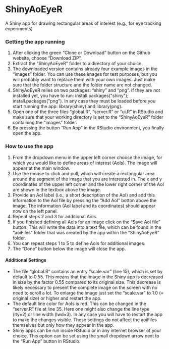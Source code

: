 # ShinyAoEyeR
A Shiny app for drawing rectangular areas of interest (e.g., for eye tracking experiments)

### Getting the app running ###
1. After clicking the green “Clone or Download” button on the Github website, choose “Download ZIP”. 
2. Extract the “ShinyAoEyeR” folder to a directory of your choice.
3. The downloaded version contains already four example images in the “images” folder. You can use these images for test purposes, but you will probably want to replace them with your own images. Just make sure that the folder structure and the folder name are not changed.
4. ShinyAoEyeR relies on two packages:  “shiny” and “png”. If they are not installed yet, you have to run: install.packages("shiny"); install.packages("png"). In any case they must be loaded  before you start running the app: library(shiny) and library(png). 
5. Open one of the three files “global.R”, “server.R” or “ui.R” in RStudio and make sure that your working directory is set to the “ShinyAoEyeR” folder containing the “images” folder.
6. By pressing the button “Run App” in the RStudio environment, you finally open the app.

### How to use the app ###
1. From the dropdown menu in the upper left corner choose the image, for which you would like to define areas of interest (AoIs). The image will appear at the main window.
2. Use the mouse to click and pull, which will create a rectangular area around the segment of the image that you are interested in. The x and y coordinates of the upper left corner and the lower right corner of the AoI are shown in the textbox above the image. 
3. Provide an AoI label (i.e., a short description of the AoI) and add this information to the AoI file by pressing the “Add AoI” botton above the image. The information (AoI label and its coordinates) should appear now on the left panel.
4. Repeat steps 2 and 3 for additional AoIs.
5. If you finished defining all AoIs for an image click on the “Save AoI file” button. This will write the data into a text file, which can be found in the “aoiFiles” folder that was created by the app within the “ShinyAoEyeR” folder.
6. You can repeat steps 1 to 5 to define AoIs for additional images.
7. The “Done” button below the image will close the app.

#### Additional Settings ####
- The file “global.R” contains an entry “scale.var” (line 15), which is set by default to 0.55. This means that the image in the Shiny app is decreased in size by the factor 0.55 compared to its original size. This decrease is likely necessary to present the complete image on the screen with no need to scroll a lot. To enlarge the image just set the “scale.var” to 1.0 (= original size) or higher and restart the app.
- The default line color for AoIs is red. This can be changed in the “server.R” file at line 35. Here one might also change the line type (lty=2) or line width (lwd=3). In any case you will have to restart the app to make the changes visible. These settings do not affect the aoiFiles themselves but only how they appear in the app.  
- Shiny apps can be run inside RStudio or in any internet browser of your choice. This option can be set using the small dropdown arrow next to the “Run App” button in RStudio.


